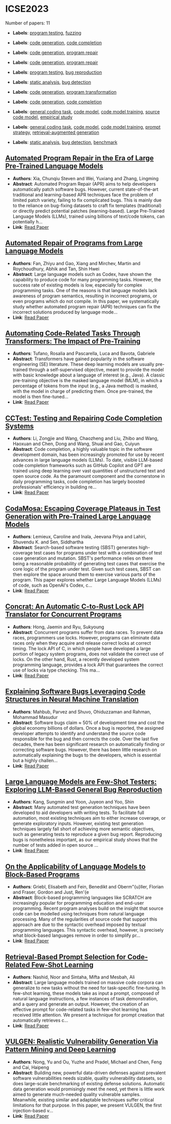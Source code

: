 # ICSE2023

Number of papers: 11

- **Labels**: [program testing](../../labels/program_testing.md), [fuzzing](../../labels/fuzzing.md)

- **Labels**: [code generation](../../labels/code_generation.md), [code completion](../../labels/code_completion.md)

- **Labels**: [code generation](../../labels/code_generation.md), [program repair](../../labels/program_repair.md)

- **Labels**: [code generation](../../labels/code_generation.md), [program repair](../../labels/program_repair.md)

- **Labels**: [program testing](../../labels/program_testing.md), [bug reproduction](../../labels/bug_reproduction.md)

- **Labels**: [static analysis](../../labels/static_analysis.md), [bug detection](../../labels/bug_detection.md)

- **Labels**: [code generation](../../labels/code_generation.md), [program transformation](../../labels/program_transformation.md)

- **Labels**: [code generation](../../labels/code_generation.md), [code completion](../../labels/code_completion.md)

- **Labels**: [general coding task](../../labels/general_coding_task.md), [code model](../../labels/code_model.md), [code model training](../../labels/code_model_training.md), [source code model](../../labels/source_code_model.md), [empirical study](../../labels/empirical_study.md)

- **Labels**: [general coding task](../../labels/general_coding_task.md), [code model](../../labels/code_model.md), [code model training](../../labels/code_model_training.md), [prompt strategy](../../labels/prompt_strategy.md), [retrieval-augmented generation](../../labels/retrieval-augmented_generation.md)

- **Labels**: [static analysis](../../labels/static_analysis.md), [bug detection](../../labels/bug_detection.md), [benchmark](../../labels/benchmark.md)

## [Automated Program Repair in the Era of Large Pre-Trained Language Models](paper_4.md)
- **Authors**: Xia, Chunqiu Steven and Wei, Yuxiang and Zhang, Lingming
- **Abstract**: Automated Program Repair (APR) aims to help developers automatically patch software bugs. However, current state-of-the-art traditional and learning-based APR techniques face the problem of limited patch variety, failing to fix complicated bugs. This is mainly due to the reliance on bug-fixing datasets to craft fix templates (traditional) or directly predict potential patches (learning-based). Large Pre-Trained Language Models (LLMs), trained using billions of text/code tokens, can potentially h...
- **Link**: [Read Paper](https://doi.org/10.1109/ICSE48619.2023.00129)


## [Automated Repair of Programs from Large Language Models](paper_3.md)
- **Authors**: Fan, Zhiyu and Gao, Xiang and Mirchev, Martin and Roychoudhury, Abhik and Tan, Shin Hwei
- **Abstract**: Large language models such as Codex, have shown the capability to produce code for many programming tasks. However, the success rate of existing models is low, especially for complex programming tasks. One of the reasons is that language models lack awareness of program semantics, resulting in incorrect programs, or even programs which do not compile. In this paper, we systematically study whether automated program repair (APR) techniques can fix the incorrect solutions produced by language mode...
- **Link**: [Read Paper](https://doi.org/10.1109/ICSE48619.2023.00128)


## [Automating Code-Related Tasks Through Transformers: The Impact of Pre-Training](paper_9.md)
- **Authors**: Tufano, Rosalia and Pascarella, Luca and Bavota, Gabriele
- **Abstract**: Transformers have gained popularity in the software engineering (SE) literature. These deep learning models are usually pre-trained through a self-supervised objective, meant to provide the model with basic knowledge about a language of interest (e.g., Java). A classic pre-training objective is the masked language model (MLM), in which a percentage of tokens from the input (e.g., a Java method) is masked, with the model in charge of predicting them. Once pre-trained, the model is then fine-tuned...
- **Link**: [Read Paper](https://doi.org/10.1109/ICSE48619.2023.00203)


## [CCTest: Testing and Repairing Code Completion Systems](paper_2.md)
- **Authors**: Li, Zongjie and Wang, Chaozheng and Liu, Zhibo and Wang, Haoxuan and Chen, Dong and Wang, Shuai and Gao, Cuiyun
- **Abstract**: Code completion, a highly valuable topic in the software development domain, has been increasingly promoted for use by recent advances in large language models (LLMs). To date, visible LLM-based code completion frameworks such as GitHub Copilot and GPT are trained using deep learning over vast quantities of unstructured text and open source code. As the paramount component and the cornerstone in daily programming tasks, code completion has largely boosted professionals' efficiency in building re...
- **Link**: [Read Paper](https://doi.org/10.1109/ICSE48619.2023.00110)


## [CodaMosa: Escaping Coverage Plateaus in Test Generation with Pre-Trained Large Language Models](paper_1.md)
- **Authors**: Lemieux, Caroline and Inala, Jeevana Priya and Lahiri, Shuvendu K. and Sen, Siddhartha
- **Abstract**: Search-based software testing (SBST) generates high-coverage test cases for programs under test with a combination of test case generation and mutation. SBST's performance relies on there being a reasonable probability of generating test cases that exercise the core logic of the program under test. Given such test cases, SBST can then explore the space around them to exercise various parts of the program. This paper explores whether Large Language Models (LLMs) of code, such as OpenAI's Codex, c...
- **Link**: [Read Paper](https://doi.org/10.1109/ICSE48619.2023.00085)


## [Concrat: An Automatic C-to-Rust Lock API Translator for Concurrent Programs](paper_7.md)
- **Authors**: Hong, Jaemin and Ryu, Sukyoung
- **Abstract**: Concurrent programs suffer from data races. To prevent data races, programmers use locks. However, programs can eliminate data races only when they acquire and release correct locks at correct timing. The lock API of C, in which people have developed a large portion of legacy system programs, does not validate the correct use of locks. On the other hand, Rust, a recently developed system programming language, provides a lock API that guarantees the correct use of locks via type checking. This ma...
- **Link**: [Read Paper](https://doi.org/10.1109/ICSE48619.2023.00069)


## [Explaining Software Bugs Leveraging Code Structures in Neural Machine Translation](paper_6.md)
- **Authors**: Mahbub, Parvez and Shuvo, Ohiduzzaman and Rahman, Mohammad Masudur
- **Abstract**: Software bugs claim ≈ 50\% of development time and cost the global economy billions of dollars. Once a bug is reported, the assigned developer attempts to identify and understand the source code responsible for the bug and then corrects the code. Over the last five decades, there has been significant research on automatically finding or correcting software bugs. However, there has been little research on automatically explaining the bugs to the developers, which is essential but a highly challen...
- **Link**: [Read Paper](https://doi.org/10.1109/ICSE48619.2023.00063)


## [Large Language Models are Few-Shot Testers: Exploring LLM-Based General Bug Reproduction](paper_5.md)
- **Authors**: Kang, Sungmin and Yoon, Juyeon and Yoo, Shin
- **Abstract**: Many automated test generation techniques have been developed to aid developers with writing tests. To facilitate full automation, most existing techniques aim to either increase coverage, or generate exploratory inputs. However, existing test generation techniques largely fall short of achieving more semantic objectives, such as generating tests to reproduce a given bug report. Reproducing bugs is nonetheless important, as our empirical study shows that the number of tests added in open source ...
- **Link**: [Read Paper](https://doi.org/10.1109/ICSE48619.2023.00194)


## [On the Applicability of Language Models to Block-Based Programs](paper_8.md)
- **Authors**: Griebl, Elisabeth and Fein, Benedikt and Oberm\"{u}ller, Florian and Fraser, Gordon and Just, Ren\'{e
- **Abstract**: Block-based programming languages like SCRATCH are increasingly popular for programming education and end-user programming. Recent program analyses build on the insight that source code can be modelled using techniques from natural language processing. Many of the regularities of source code that support this approach are due to the syntactic overhead imposed by textual programming languages. This syntactic overhead, however, is precisely what block-based languages remove in order to simplify pr...
- **Link**: [Read Paper](https://doi.org/10.1109/ICSE48619.2023.00199)


## [Retrieval-Based Prompt Selection for Code-Related Few-Shot Learning](paper_10.md)
- **Authors**: Nashid, Noor and Sintaha, Mifta and Mesbah, Ali
- **Abstract**: Large language models trained on massive code corpora can generalize to new tasks without the need for task-specific fine-tuning. In few-shot learning, these models take as input a prompt, composed of natural language instructions, a few instances of task demonstration, and a query and generate an output. However, the creation of an effective prompt for code-related tasks in few-shot learning has received little attention. We present a technique for prompt creation that automatically retrieves c...
- **Link**: [Read Paper](https://doi.org/10.1109/ICSE48619.2023.00205)


## [VULGEN: Realistic Vulnerability Generation Via Pattern Mining and Deep Learning](paper_11.md)
- **Authors**: Nong, Yu and Ou, Yuzhe and Pradel, Michael and Chen, Feng and Cai, Haipeng
- **Abstract**: Building new, powerful data-driven defenses against prevalent software vulnerabilities needs sizable, quality vulnerability datasets, so does large-scale benchmarking of existing defense solutions. Automatic data generation would promisingly meet the need, yet there is little work aimed to generate much-needed quality vulnerable samples. Meanwhile, existing similar and adaptable techniques suffer critical limitations for that purpose. In this paper, we present VULGEN, the first injection-based v...
- **Link**: [Read Paper](https://doi.org/10.1109/ICSE48619.2023.00211)
